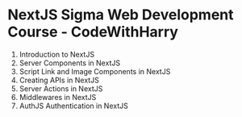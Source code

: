 # NextJS Sigma Web Development Course - CodeWithHarry

1. Introduction to NextJS
2. Server Components in NextJS
3. Script Link and Image Components in NextJS
4. Creating APIs in NextJS
5. Server Actions in NextJS
6. Middlewares in NextJS
7. AuthJS Authentication in NextJS
